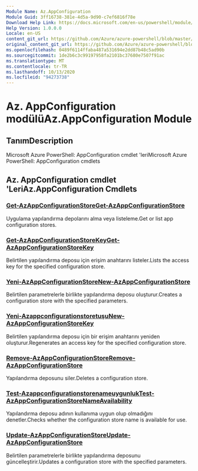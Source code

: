 ```yaml
---
Module Name: Az.AppConfiguration
Module Guid: 3ff16738-381e-4d5a-9d90-c7ef6816f78e
Download Help Link: https://docs.microsoft.com/en-us/powershell/module/az.appconfiguration
Help Version: 1.0.0.0
Locale: en-US
content_git_url: https://github.com/Azure/azure-powershell/blob/master/src/AppConfiguration/help/Az.AppConfiguration.md
original_content_git_url: https://github.com/Azure/azure-powershell/blob/master/src/AppConfiguration/help/Az.AppConfiguration.md
ms.openlocfilehash: 0489f6114ffaba487a531694e2dd87b48c5ad90b
ms.sourcegitcommit: 1de2b6c3c99197958fa2101bc37680e7507f91ac
ms.translationtype: MT
ms.contentlocale: tr-TR
ms.lasthandoff: 10/13/2020
ms.locfileid: "94273738"
---
```

# <span data-ttu-id="e53e1-101">Az. AppConfiguration modülü</span><span class="sxs-lookup"><span data-stu-id="e53e1-101">Az.AppConfiguration Module</span></span>
## <span data-ttu-id="e53e1-102">Tanım</span><span class="sxs-lookup"><span data-stu-id="e53e1-102">Description</span></span>
<span data-ttu-id="e53e1-103">Microsoft Azure PowerShell: AppConfiguration cmdlet 'leri</span><span class="sxs-lookup"><span data-stu-id="e53e1-103">Microsoft Azure PowerShell: AppConfiguration cmdlets</span></span>

## <span data-ttu-id="e53e1-104">Az. AppConfiguration cmdlet 'Leri</span><span class="sxs-lookup"><span data-stu-id="e53e1-104">Az.AppConfiguration Cmdlets</span></span>
### [<span data-ttu-id="e53e1-105">Get-AzAppConfigurationStore</span><span class="sxs-lookup"><span data-stu-id="e53e1-105">Get-AzAppConfigurationStore</span></span>](Get-AzAppConfigurationStore.md)
<span data-ttu-id="e53e1-106">Uygulama yapılandırma depolarını alma veya listeleme.</span><span class="sxs-lookup"><span data-stu-id="e53e1-106">Get or list app configuration stores.</span></span>

### [<span data-ttu-id="e53e1-107">Get-AzAppConfigurationStoreKey</span><span class="sxs-lookup"><span data-stu-id="e53e1-107">Get-AzAppConfigurationStoreKey</span></span>](Get-AzAppConfigurationStoreKey.md)
<span data-ttu-id="e53e1-108">Belirtilen yapılandırma deposu için erişim anahtarını listeler.</span><span class="sxs-lookup"><span data-stu-id="e53e1-108">Lists the access key for the specified configuration store.</span></span>

### [<span data-ttu-id="e53e1-109">Yeni-AzAppConfigurationStore</span><span class="sxs-lookup"><span data-stu-id="e53e1-109">New-AzAppConfigurationStore</span></span>](New-AzAppConfigurationStore.md)
<span data-ttu-id="e53e1-110">Belirtilen parametrelerle birlikte yapılandırma deposu oluşturur.</span><span class="sxs-lookup"><span data-stu-id="e53e1-110">Creates a configuration store with the specified parameters.</span></span>

### [<span data-ttu-id="e53e1-111">Yeni-Azappconfigurationstoretuşu</span><span class="sxs-lookup"><span data-stu-id="e53e1-111">New-AzAppConfigurationStoreKey</span></span>](New-AzAppConfigurationStoreKey.md)
<span data-ttu-id="e53e1-112">Belirtilen yapılandırma deposu için bir erişim anahtarını yeniden oluşturur.</span><span class="sxs-lookup"><span data-stu-id="e53e1-112">Regenerates an access key for the specified configuration store.</span></span>

### [<span data-ttu-id="e53e1-113">Remove-AzAppConfigurationStore</span><span class="sxs-lookup"><span data-stu-id="e53e1-113">Remove-AzAppConfigurationStore</span></span>](Remove-AzAppConfigurationStore.md)
<span data-ttu-id="e53e1-114">Yapılandırma deposunu siler.</span><span class="sxs-lookup"><span data-stu-id="e53e1-114">Deletes a configuration store.</span></span>

### [<span data-ttu-id="e53e1-115">Test-Azappconfigurationstorenameuygunluk</span><span class="sxs-lookup"><span data-stu-id="e53e1-115">Test-AzAppConfigurationStoreNameAvailability</span></span>](Test-AzAppConfigurationStoreNameAvailability.md)
<span data-ttu-id="e53e1-116">Yapılandırma deposu adının kullanıma uygun olup olmadığını denetler.</span><span class="sxs-lookup"><span data-stu-id="e53e1-116">Checks whether the configuration store name is available for use.</span></span>

### [<span data-ttu-id="e53e1-117">Update-AzAppConfigurationStore</span><span class="sxs-lookup"><span data-stu-id="e53e1-117">Update-AzAppConfigurationStore</span></span>](Update-AzAppConfigurationStore.md)
<span data-ttu-id="e53e1-118">Belirtilen parametrelerle birlikte yapılandırma deposunu güncelleştirir.</span><span class="sxs-lookup"><span data-stu-id="e53e1-118">Updates a configuration store with the specified parameters.</span></span>

